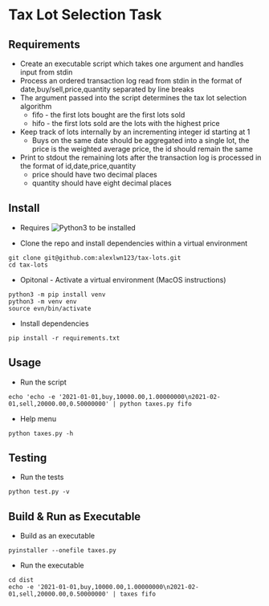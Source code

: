 # Tax Lot Selection Task

## Requirements
* Create an executable script which takes one argument and handles input from stdin
* Process an ordered transaction log read from stdin in the format of date,buy/sell,price,quantity separated by line breaks
* The argument passed into the script determines the tax lot selection algorithm
  * fifo - the first lots bought are the first lots sold
  * hifo - the first lots sold are the lots with the highest price
* Keep track of lots internally by an incrementing integer id starting at 1
  * Buys on the same date should be aggregated into a single lot, the price is the weighted average price, the id should remain the same
* Print to stdout the remaining lots after the transaction log is processed in the format of id,date,price,quantity
  * price should have two decimal places
  * quantity should have eight decimal places

## Install
* Requires ![Python3](https://www.python.org/downloads/) to be installed

* Clone the repo and install dependencies within a virtual environment  
```shell
git clone git@github.com:alexlwn123/tax-lots.git
cd tax-lots
```
* Opitonal - Activate a virtual environment (MacOS instructions)
```shell
python3 -m pip install venv
python3 -m venv env
source evn/bin/activate
```
* Install dependencies
```shell
pip install -r requirements.txt
```
## Usage

* Run the script
```shell
echo 'echo -e '2021-01-01,buy,10000.00,1.00000000\n2021-02-01,sell,20000.00,0.50000000' | python taxes.py fifo
```
* Help menu
```shell
python taxes.py -h
```

## Testing 

* Run the tests
```shell
python test.py -v
```
## Build & Run as Executable

* Build as an executable
```shell
pyinstaller --onefile taxes.py
```
* Run the executable
```shell
cd dist
echo -e '2021-01-01,buy,10000.00,1.00000000\n2021-02-01,sell,20000.00,0.50000000' | taxes fifo
```

